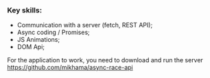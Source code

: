 ### Key skills:
- Сommunication with a server (fetch, REST API);
- Async coding / Promises;
- JS Animations;
- DOM Api;

For the application to work, you need to download and run the server https://github.com/mikhama/async-race-api
